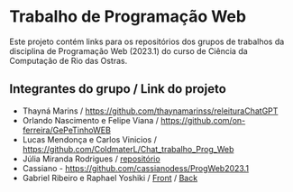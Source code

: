 # Trabalho de Programação Web

Este projeto contém links para os repositórios dos grupos de trabalhos da disciplina de Programação Web (2023.1) do curso de Ciência da Computação de Rio das Ostras.

## Integrantes do grupo / Link do projeto

* Thayná Marins / https://github.com/thaynamarinss/releituraChatGPT
* Orlando Nascimento e Felipe Viana / https://github.com/on-ferreira/GePeTinhoWEB
* Lucas Mendonça e Carlos Vinicios / https://github.com/ColdmaterL/Chat_trabalho_Prog_Web
* Júlia Miranda Rodrigues / [repositório](https://github.com/juliaDmiranda/chatGPT4progWeb)
* Cassiano - https://github.com/cassianodess/ProgWeb2023.1
* Gabriel Ribeiro e Raphael Yoshiki / [Front](https://github.com/Tetr4k/front-progweb) / [Back](https://github.com/Tetr4k/back-progweb)
